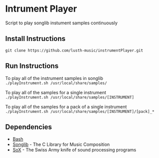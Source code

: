 # Intrument Player #
Script to play songlib instument samples continuously

## Install Instructions ##
`git clone https://github.com/lusth-music/instrumentPlayer.git`

## Run Instructions ##
To play all of the instrument samples in songlib
<br />`./playInstrument.sh /usr/local/share/samples/`

To play all of the samples for a single instrument
<br />`./playInstrument.sh /usr/local/share/samples/[INSTRUMENT]`

To play all of the samples for a pack of a single instrument
<br />`./playInstrument.sh /usr/local/share/samples/[INSTRUMENT]/[pack]_*`

## Dependencies ##
* [Bash](http://www.gnu.org/software/bash/)
* [Songlib](http://songlib.cs.ua.edu/) - The C Library for Music Composition
* [SoX](http://sox.sourceforge.net/) - The Swiss Army knife of sound processing programs
